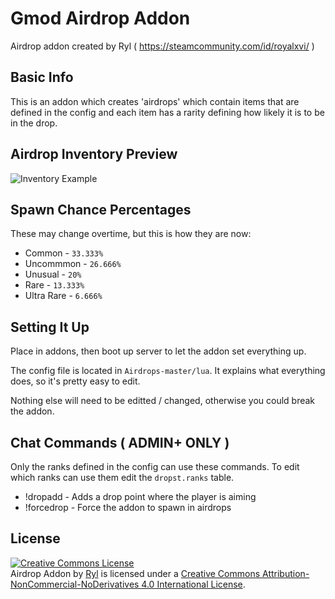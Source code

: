 # Gmod Airdrop Addon
Airdrop addon created by Ryl ( https://steamcommunity.com/id/royalxvi/ ) 

## Basic Info

This is an addon which creates 'airdrops' which contain items that are defined in the config and 
each item has a rarity defining how likely it is to be in the drop.

## Airdrop Inventory Preview

![Inventory Example](https://i.gyazo.com/a47b22569d75104fbc36d27307f72132.png)

## Spawn Chance Percentages
These may change overtime, but this is how they are now:
- Common      - `33.333%`
- Uncommmon   - `26.666%`
- Unusual     - `20%`
- Rare        - `13.333%`
- Ultra Rare  - `6.666%`

## Setting It Up
Place in addons, then boot up server to let the addon set everything up.

The config file is located in `Airdrops-master/lua`.
It explains what everything does, so it's pretty easy to edit.

Nothing else will need to be editted / changed, otherwise you could
break the addon.

## Chat Commands ( ADMIN+ ONLY ) 
Only the ranks defined in the config can use these commands. To edit which ranks can
use them edit the `dropst.ranks` table. 
- !dropadd   - Adds a drop point where the player is aiming
- !forcedrop - Force the addon to spawn in airdrops 

## License

<a rel="license" href="http://creativecommons.org/licenses/by-nc-nd/4.0/"><img alt="Creative Commons License" style="border-width:0" src="https://i.creativecommons.org/l/by-nc-nd/4.0/88x31.png" /></a><br /><span xmlns:dct="http://purl.org/dc/terms/" href="http://purl.org/dc/dcmitype/InteractiveResource" property="dct:title" rel="dct:type">Airdrop Addon</span> by <a xmlns:cc="http://creativecommons.org/ns#" href="https://steamcommunity.com/id/royalxvi/" property="cc:attributionName" rel="cc:attributionURL">Ryl</a> is licensed under a <a rel="license" href="http://creativecommons.org/licenses/by-nc-nd/4.0/">Creative Commons Attribution-NonCommercial-NoDerivatives 4.0 International License</a>.
